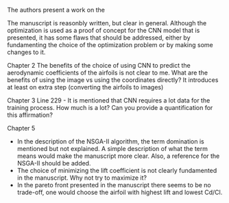 The authors present a work on the 

The manuscript is reasonbly written, but clear in general. 
Although the optimization is used as a proof of concept for the CNN model that is presented, it has some flaws that should be addressed, either by fundamenting the choice of the optimization problem or by making some changes to it. 

Chapter 2
The benefits of the choice of using CNN to predict the aerodynamic coefficients of the airfoils is not clear to me. What are the benefits of using the image vs using the coordinates directly? It introduces at least on extra step (converting the airfoils to images)

Chapter 3
Line 229 -  It is mentioned that CNN requires a lot data for the training process. How much is a lot?  Can you provide a quantification for this affirmation?



Chapter 5

- In the description of the NSGA-II algorithm, the term domination is mentioned but not explained. A simple description of what the term means would make the manuscript more clear. Also, a reference for the NSGA-II should be added.
- The choice of minimizing the lift coefficient is not clearly fundamented in the manuscript. Why not try to maximize it? 
- In the pareto front presented in the manuscript there seems to be no trade-off, one would choose the airfoil with highest lift and lowest Cd/Cl.